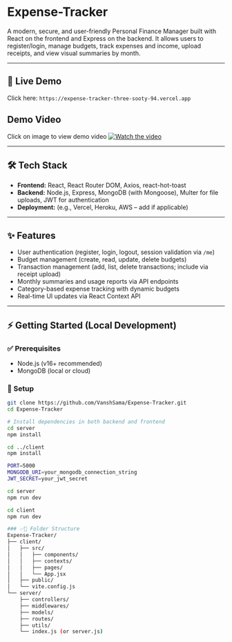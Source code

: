 # Expense-Tracker

A modern, secure, and user-friendly Personal Finance Manager built with React on the frontend and Express on the backend. It allows users to register/login, manage budgets, track expenses and income, upload receipts, and view visual summaries by month.

---

## 🚀 Live Demo  
Click here: `https://expense-tracker-three-sooty-94.vercel.app`

## Demo Video
Click on image to view demo video
[![Watch the video](https://drive.google.com/uc?export=view&id=1fyNijA9OwNMBonxetOIYk7vxM3u1QotN)](https://youtu.be/5ZKF5c4-i14)

---

## 🛠 Tech Stack

- **Frontend:** React, React Router DOM, Axios, react-hot-toast  
- **Backend:** Node.js, Express, MongoDB (with Mongoose), Multer for file uploads, JWT for authentication  
- **Deployment:** (e.g., Vercel, Heroku, AWS – add if applicable)

---

## ✨ Features

- User authentication (register, login, logout, session validation via `/me`)
- Budget management (create, read, update, delete budgets)
- Transaction management (add, list, delete transactions; include via receipt upload)
- Monthly summaries and usage reports via API endpoints
- Category-based expense tracking with dynamic budgets
- Real-time UI updates via React Context API

---

## ⚡ Getting Started (Local Development)

### ✅ Prerequisites

- Node.js (v16+ recommended)  
- MongoDB (local or cloud)

### 📂 Setup

```bash
git clone https://github.com/VanshSama/Expense-Tracker.git
cd Expense-Tracker

# Install dependencies in both backend and frontend
cd server
npm install

cd ../client
npm install

PORT=5000
MONGODB_URI=your_mongodb_connection_string
JWT_SECRET=your_jwt_secret

cd server
npm run dev

cd client
npm run dev

### ✅📂 Folder Structure
Expense-Tracker/
├── client/
│   ├── src/
│   │   ├── components/
│   │   ├── contexts/
│   │   ├── pages/
│   │   └── App.jsx
│   ├── public/
│   └── vite.config.js
└── server/
    ├── controllers/
    ├── middlewares/
    ├── models/
    ├── routes/
    ├── utils/
    └── index.js (or server.js)

